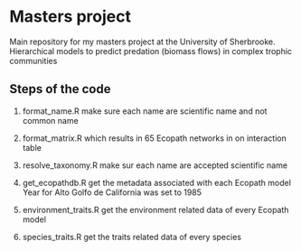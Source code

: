 # Masters project
Main repository for my masters project at the University of Sherbrooke.
Hierarchical models to predict predation (biomass flows) in complex trophic communities

## Steps of the code

1. format_name.R
	make sure each name are scientific name and not common name

2. format_matrix.R 
	which results in 65 Ecopath networks in on interaction table

3. resolve_taxonomy.R
	make sur each name are accepted scientific name

4. get_ecopathdb.R
	get the metadata associated with each Ecopath model
	Year for Alto Golfo de California was set to 1985

5. environment_traits.R
	get the environment related data of every Ecopath model

6. species_traits.R
	get the traits related data of every species